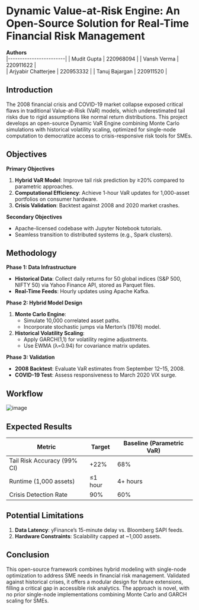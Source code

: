 # Dynamic Value-at-Risk Engine: An Open-Source Solution for Real-Time Financial Risk Management

**Authors**  
|------------------------|
| Mudit Gupta | 220968094 |
| Vansh Verma | 220911622 |  
| Arjyabir Chatterjee | 220953332 | 
| Tanuj Bajargan | 220911520 |

## Introduction  
The 2008 financial crisis and COVID-19 market collapse exposed critical flaws in traditional Value-at-Risk (VaR) models, which underestimated tail risks due to rigid assumptions like normal return distributions. This project develops an open-source Dynamic VaR Engine combining Monte Carlo simulations with historical volatility scaling, optimized for single-node computation to democratize access to crisis-responsive risk tools for SMEs.

## Objectives  
**Primary Objectives**  
1. **Hybrid VaR Model**: Improve tail risk prediction by ≥20% compared to parametric approaches.  
2. **Computational Efficiency**: Achieve 1-hour VaR updates for 1,000-asset portfolios on consumer hardware.  
3. **Crisis Validation**: Backtest against 2008 and 2020 market crashes.  

**Secondary Objectives**  
- Apache-licensed codebase with Jupyter Notebook tutorials.  
- Seamless transition to distributed systems (e.g., Spark clusters).  

## Methodology  
**Phase 1: Data Infrastructure**  
- **Historical Data**: Collect daily returns for 50 global indices (S&P 500, NIFTY 50) via Yahoo Finance API, stored as Parquet files.  
- **Real-Time Feeds**: Hourly updates using Apache Kafka.  

**Phase 2: Hybrid Model Design**  
1. **Monte Carlo Engine**:  
   - Simulate 10,000 correlated asset paths.  
   - Incorporate stochastic jumps via Merton’s (1976) model.  
2. **Historical Volatility Scaling**:  
   - Apply GARCH(1,1) for volatility regime adjustments.  
   - Use EWMA (λ=0.94) for covariance matrix updates.  

**Phase 3: Validation**  
- **2008 Backtest**: Evaluate VaR estimates from September 12–15, 2008.  
- **COVID-19 Test**: Assess responsiveness to March 2020 VIX surge.

## Workflow
![image](https://github.com/user-attachments/assets/e439035a-c6c2-4db6-9aa3-038d85886efa)


## Expected Results  

| Metric                  | Target        | Baseline (Parametric VaR) |  
|-------------------------|---------------|---------------------------|  
| Tail Risk Accuracy (99% CI) | +22%         | 68%                       |  
| Runtime (1,000 assets)  | ≤1 hour       | 4+ hours                  |  
| Crisis Detection Rate   | 90%           | 60%                       |  

## Potential Limitations  
1. **Data Latency**: yFinance’s 15-minute delay vs. Bloomberg SAPI feeds.  
2. **Hardware Constraints**: Scalability capped at ~1,000 assets.  

## Conclusion  
This open-source framework combines hybrid modeling with single-node optimization to address SME needs in financial risk management. Validated against historical crises, it offers a modular design for future extensions, filling a critical gap in accessible risk analytics. The approach is novel, with no prior single-node implementations combining Monte Carlo and GARCH scaling for SMEs.
